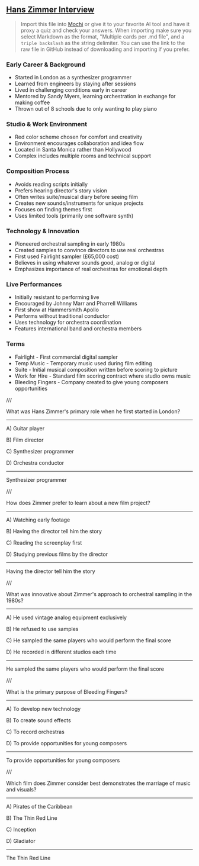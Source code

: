 ## [Hans Zimmer Interview](https://www.youtube.com/watch?v=TbeevzNmU1g)

> Import this file into [Mochi](https://mochi.cards/) or give it to your favorite AI tool and have it proxy a quiz and check your answers. When importing make sure you select Markdown as the format, "Multiple cards per .md file", and a ```triple backslash``` as the string delimiter. You can use the link to the raw file in GitHub instead of downloading and importing if you prefer.

### Early Career & Background
- Started in London as a synthesizer programmer
- Learned from engineers by staying after sessions
- Lived in challenging conditions early in career
- Mentored by Sandy Myers, learning orchestration in exchange for making coffee
- Thrown out of 8 schools due to only wanting to play piano

### Studio & Work Environment
- Red color scheme chosen for comfort and creativity
- Environment encourages collaboration and idea flow
- Located in Santa Monica rather than Hollywood
- Complex includes multiple rooms and technical support

### Composition Process
- Avoids reading scripts initially
- Prefers hearing director's story vision
- Often writes suite/musical diary before seeing film
- Creates new sounds/instruments for unique projects
- Focuses on finding themes first
- Uses limited tools (primarily one software synth)

### Technology & Innovation
- Pioneered orchestral sampling in early 1980s
- Created samples to convince directors to use real orchestras
- First used Fairlight sampler (£65,000 cost)
- Believes in using whatever sounds good, analog or digital
- Emphasizes importance of real orchestras for emotional depth

### Live Performances
- Initially resistant to performing live
- Encouraged by Johnny Marr and Pharrell Williams
- First show at Hammersmith Apollo
- Performs without traditional conductor
- Uses technology for orchestra coordination
- Features international band and orchestra members

### Terms
- Fairlight - First commercial digital sampler
- Temp Music - Temporary music used during film editing
- Suite - Initial musical composition written before scoring to picture
- Work for Hire - Standard film scoring contract where studio owns music
- Bleeding Fingers - Company created to give young composers opportunities

///

What was Hans Zimmer's primary role when he first started in London?

---

A) Guitar player

B) Film director

C) Synthesizer programmer

D) Orchestra conductor

---

Synthesizer programmer

///

How does Zimmer prefer to learn about a new film project?

---

A) Watching early footage

B) Having the director tell him the story

C) Reading the screenplay first

D) Studying previous films by the director

---

Having the director tell him the story

///

What was innovative about Zimmer's approach to orchestral sampling in the 1980s?

---

A) He used vintage analog equipment exclusively

B) He refused to use samples

C) He sampled the same players who would perform the final score

D) He recorded in different studios each time

---

He sampled the same players who would perform the final score

///

What is the primary purpose of Bleeding Fingers?

---

A) To develop new technology

B) To create sound effects

C) To record orchestras

D) To provide opportunities for young composers

---

To provide opportunities for young composers

///

Which film does Zimmer consider best demonstrates the marriage of music and visuals?

---

A) Pirates of the Caribbean

B) The Thin Red Line

C) Inception

D) Gladiator

---

The Thin Red Line
